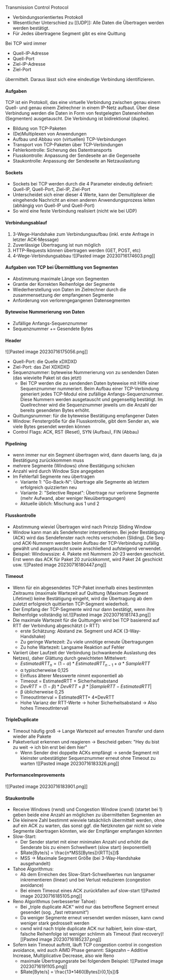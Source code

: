 
Transmission Control Protocol

- Verbindungsorientiertes Protokoll
- Wesentlicher Unterschied zu [[UDP]]: Alle Daten die Übertragen werden werden bestätigt.
- Für Jedes übertragene Segment gibt es eine Quittung

Bei TCP wird immer

- Quell-IP-Adresse
- Quell-Port
- Ziel-IP-Adresse
- Ziel-Port

übermittelt. Daraus lässt sich eine eindeutige Verbindung identifizieren.

#### Aufgaben
TCP ist ein Protokoll, das eine virtuelle Verbindung zwischen genau einem Quell- und genau einem Zielrechner in einem IP-Netz aufbaut. Über diese Verbindung werden die Daten in Form von festgelegten Dateneinheiten (Segmenten) ausgetauscht. Die Verbindung ist bidirektional (duplex).
- Bildung von TCP-Paketen
- (De)Multiplexen von Anwendungen
- Aufbau und Abbau von (virtuellen) TCP-Verbindungen
- Transport von TCP-Paketen über TCP-Verbindungen
- Fehlerkontrolle: Sicherung des Datentransports
- Flusskontrolle: Anpassung der Sendeseite an die Gegenseite
- Staukontrolle: Anpassung der Sendeseite an Netzauslastung

#### Sockets
- Sockets bei TCP werden durch die 4 Parameter eindeutig definiert: Quell-IP, Quell-Port, Ziel-IP, Ziel-Port
- Unterscheidet sich einer dieser 4 Werte, kann der Demultiplexer die eingehende Nachricht an einen anderen Anwendungsprozess leiten (abhängig von Quell-IP und Quell-Port)
- So wird eine feste Verbindung realisiert (nicht wie bei UDP)

#### Verbindungsablauf
1. 3-Wege-Handshake zum Verbindungsaufbau (inkl. erste Anfrage in letzter ACK-Message)
2. Zuverlässige Übertragung ist nun möglich
3. HTTP-Requests können übertragen werden (GET, POST, etc)
4. 4-Wege-Verbindungsabbau
![[Pasted image 20230716174603.png]]




#### Aufgaben von TCP bei Übermittlung von Segmenten
- Abstimmung maximale Länge von Segmenten
- Grantie der Korrekten Reihenfolge der Segmente
- Wiederherstellung von Daten im Zielrechner durch die zusammensetzung der empfangenen Segmente
- Anforderung von verlorengegangenen Datensegmenten


#### Byteweise Nummerierung von Daten
- Zufällige Anfangs-Sequenznummer
- Sequenznummer += Gesendete Bytes

#### Header
![[Pasted image 20230716175056.png]]
- Quell-Port: die Quelle xDXDXD
- Ziel-Port: das Ziel XDXDXD
- Sequenznummer: byteweise Nummerierung von zu sendenden Daten (das wievielte Paket ist das jetzt)
	- Bei TCP werden die zu sendenden Daten byteweise mit Hilfe einer Sequenznummer nummeriert. Beim Aufbau einer TCP-Verbindung generiert jedes TCP-Modul eine zufällige Anfangs-Sequenznummer. Diese Nummern werden ausgetauscht und gegenseitig bestätigt. Im Quellrechner wird die Sequenznummer jeweils um die Anzahl der bereits gesendeten Bytes erhöht.
- Quittungsnummer: für die byteweise Bestätigung empfangener Daten
- Window: Fenstergröße für die Flusskontrolle, gibt dem Sender an, wie viele Bytes gesendet werden können
- Control Flags: ACK, RST (Reset), SYN (Aufbau), FIN (Abbau)

#### Pipelining
- wenn immer nur ein Segment übertragen wird, dann dauerts lang, da ja Bestätigung zurückkommen muss
- mehrere Segmente (Windows) ohne Bestätigung schicken
- Anzahl wird durch Window Size angegeben
- Im Fehlerfall Segmente neu übertragen
	- Variante 1: "Go-Back-N": Übertrage alle Segmente ab letztem erfolgreich quizzierten neu
	- Variante 2: "Selective Repeat": Übertrage nur verlorene Segmente (mehr Aufwand, aber weniger Neuübertragungen)
	- Aktuelle üblich: Mischung aus 1 und 2

#### Flusskontrolle
- Abstimmung wieviel Übertragen wird nach Prinzip Sliding Window
- Window kann man als Sendefenster interpretieren. Bei jeder Bestätigung (ACK) wird das Sendefenster nach rechts verschoben (Sliding). Die Seq- und ACK-Nummern werden beim Aufbau der TCP-Verbindung zufällig gewählt und ausgetauscht sowie anschließend aufsteigend verwendet.
- Beispiel: Windowssize: 4. Pakete mit Nummern 20-23 werden geschickt. Erst wenn das ACK für Paket 20 zurückkommt, wird Paket 24 geschickt usw. ![[Pasted image 20230716180447.png]]

#### Timeout
- Wenn für ein abgesendetes TCP-Paket innerhalb eines bestimmten Zeitraums (maximale Wartezeit auf Quittung (Maximum Segment Lifetime)) keine Bestätigung eingeht, wird die Übertragung ab dem zuletzt erfolgreich quittierten TCP-Segment wiederholt. 
- Der Empfang der TCP-Segmente wird nur dann bestätigt, wenn ihre Reihenfolge vollständig ist.![[Pasted image 20230716181743.png]]
- Die maximale Wartezeit für die Quittungen wird bei TCP basierend auf RTT der Verbindung abgeschätzt (> RTT) 
	- erste Schätzung: Abstand zw. Segment und ACK (3-Way-Handshake)
	- Zu geringe Wartezeit: Zu viele unnötige erneute Übertragungen
	- Zu hohe Wartezeit: Langsame Reaktion auf Fehler
- Variiert über Laufzeit der Verbindung (schwankende Auslastung des Netzes), daher Glättung durch gewichteten Mittelwert:
	- $EstimatedRTT_n = (1-α)* EstimatedRTT_{n-1} + α*SampleRTT$
	- α typischerweise 0,125
	- Einfluss älterer Messwerte nimmt exponentiell ab
	- Timeout = EstimatedRTT + Sicherheitsabstand
	- $DevRTT = (1-\beta)*DevRTT + β*|SampleRTT-EstimatedRTT|$
	- β üblicherweise 0,25
	- TimeoutInterval = EstimatedRTT+ 4*DevRTT
	- Hohe Varianz der RTT-Werte → hoher Sicherheitsabstand -> Also hohes TimeoutIntervall

#### TripleDuplicate
- Timeout häufig groß -> Lange Wartezeit auf erneuten Transfer und dann wieder alle Pakete
- Paketverlust erkennen und reagieren -> Bescheid geben: "Hey du bist zu weit -> ich bin erst bei dem hier"
	- Wenn Sender drei doppelte ACKs empfängt -> sende Segment mit kleinster unbestätigter Sequenznummer erneut ohne Timeout zu warten
![[Pasted image 20230716183326.png]]

#### PerformanceImprovements
![[Pasted image 20230716183901.png]]

#### Staukontrolle
- Receive Windows (rwnd) und Congestion Window (cwnd) (startet bei 1) geben beide eine Anzahl an möglichen zu übermittelten Segmenten an
- Die kleinere Zahl bestimmt wieviele tatsächlich übermittelt werden, ohne auf ein ACK zu warten, das sonst ggf. die Netzknoten gar nicht so viele Segmente übertragen könnten, wie der Empfänger empfangen könnten
- Slow-Start:
	- Der Sender startet mit einer minimalen Anzahl und erhöht die Senderate bis zu einem Schwellwert (slow start) (exponentiell)
	- $Rate[Byte/s] = \frac{n*MSS[Bytes]}{RTT[s]}$
	- MSS -> Maximale Segment Größe (bei 3-Way-Handshake ausgehandelt)
- Tahoe Algorithmus:
	- Ab dem Erreichen des Slow-Start-Schwellwertes nun langsamer inkrementieren (linear) und bei Verlust reduzieren (congestion avoidance)
	- Bei einem Timeout eines ACK zurückfallen auf slow-start ![[Pasted image 20230716185105.png]]
- Reno Algorithmus (verbesserter Tahoe):
	- Bei „triple duplicate ACK“ wird nur das betroffene Segment erneut gesendet (sog. „fast retransmit“)
	- Da weniger Segmente erneut versendet werden müssen, kann cwnd weniger stark gedrosselt werden
	- cwnd wird nach triple duplicate ACK nur halbiert, kein slow-start, falsche Reihenfolge ist weniger schlimm als Timeout (fast recovery)![[Pasted image 20230716185237.png]]
- Sofern kein Timeout auftritt, läuft TCP congestion control in congestion avoidance, wird auch AIMD Phase genannt: Sägezahn – Additive Increase, Multiplicative Decrease, also wie Reno
	- maximale Übertragungsrate bei folgendem Beispiel: ![[Pasted image 20230716191105.png]]
	-  $Rate[Byte/s] = \frac{13*1460[Bytes]}{0,1[s]}$
	